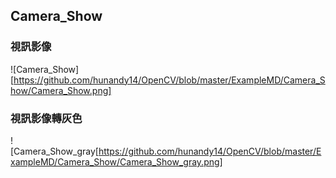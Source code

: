 ## Camera_Show

### 視訊影像
![Camera_Show][https://github.com/hunandy14/OpenCV/blob/master/ExampleMD/Camera_Show/Camera_Show.png]


### 視訊影像轉灰色
![Camera_Show_gray[https://github.com/hunandy14/OpenCV/blob/master/ExampleMD/Camera_Show/Camera_Show_gray.png]
